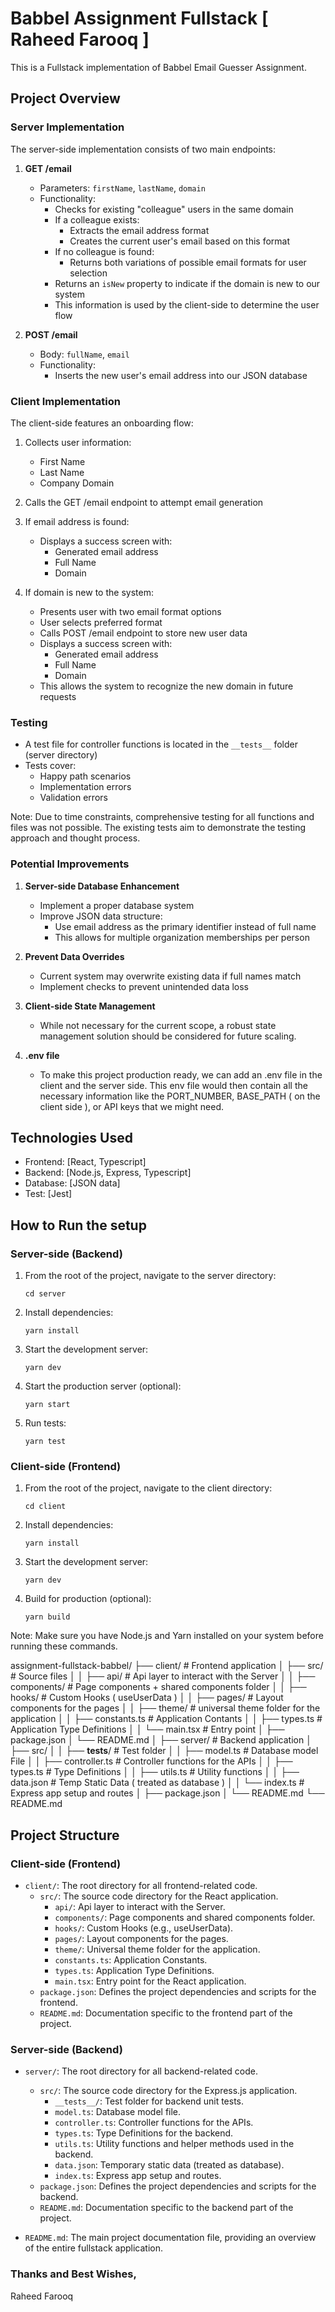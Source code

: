 # Babbel Assignment Fullstack [ Raheed Farooq ]
This is a Fullstack implementation of Babbel Email Guesser Assignment.

## Project Overview

### Server Implementation

The server-side implementation consists of two main endpoints:

1. **GET /email**
   - Parameters: `firstName`, `lastName`, `domain`
   - Functionality:
     - Checks for existing "colleague" users in the same domain
     - If a colleague exists:
       - Extracts the email address format
       - Creates the current user's email based on this format
     - If no colleague is found:
       - Returns both variations of possible email formats for user selection
     - Returns an `isNew` property to indicate if the domain is new to our system
     - This information is used by the client-side to determine the user flow

2. **POST /email**
   - Body: `fullName`, `email`
   - Functionality:
     - Inserts the new user's email address into our JSON database

### Client Implementation

The client-side features an onboarding flow:

1. Collects user information:
   - First Name
   - Last Name
   - Company Domain

2. Calls the GET /email endpoint to attempt email generation

3. If email address is found:
   - Displays a success screen with:
     - Generated email address
     - Full Name
     - Domain

4. If domain is new to the system:
   - Presents user with two email format options
   - User selects preferred format
   - Calls POST /email endpoint to store new user data
   - Displays a success screen with:
     - Generated email address
     - Full Name
     - Domain
   - This allows the system to recognize the new domain in future requests

### Testing

- A test file for controller functions is located in the `__tests__` folder (server directory)
- Tests cover:
  - Happy path scenarios
  - Implementation errors
  - Validation errors

Note: Due to time constraints, comprehensive testing for all functions and files was not possible. The existing tests aim to demonstrate the testing approach and thought process.

### Potential Improvements

1. **Server-side Database Enhancement**
   - Implement a proper database system
   - Improve JSON data structure:
     - Use email address as the primary identifier instead of full name
     - This allows for multiple organization memberships per person

2. **Prevent Data Overrides**
   - Current system may overwrite existing data if full names match
   - Implement checks to prevent unintended data loss

3. **Client-side State Management**
   - While not necessary for the current scope, a robust state management solution should be considered for future scaling.

4. **.env file**
   - To make this project production ready, we can add an .env file in the client and the server side. This env file would then contain all the necessary information like the PORT_NUMBER, BASE_PATH ( on the client side ), or API keys that we might need. 


## Technologies Used

- Frontend: [React, Typescript]
- Backend: [Node.js, Express, Typescript]
- Database: [JSON data]
- Test: [Jest]

## How to Run the setup

### Server-side (Backend)

1. From the root of the project, navigate to the server directory:
   ```
   cd server
   ```

2. Install dependencies:
   ```
   yarn install
   ```

3. Start the development server:
   ```
   yarn dev
   ```

4. Start the production server (optional):
   ```
   yarn start
   ```

5. Run tests:
   ```
   yarn test
   ```

### Client-side (Frontend)

1. From the root of the project, navigate to the client directory:
   ```
   cd client
   ```

2. Install dependencies:
   ```
   yarn install
   ```

3. Start the development server:
   ```
   yarn dev
   ```

4. Build for production (optional):
   ```
   yarn build
   ```

Note: Make sure you have Node.js and Yarn installed on your system before running these commands.


assignment-fullstack-babbel/
├── client/                 # Frontend application
│   ├── src/                # Source files
│   │   ├── api/            # Api layer to interact with the Server
│   │   ├── components/     # Page components + shared components folder
│   │   ├── hooks/          # Custom Hooks ( useUserData )
│   │   ├── pages/          # Layout components for the pages
│   │   ├── theme/          # universal theme folder for the application
│   │   ├── constants.ts    # Application Contants
│   │   ├── types.ts        # Application Type Definitions
│   │   └── main.tsx        # Entry point
│   ├── package.json
│   └── README.md
│
├── server/                 # Backend application
│   ├── src/
│   │   ├── __tests__/      # Test folder
│   │   ├── model.ts        # Database model File
│   │   ├── controller.ts   # Controller functions for the APIs
│   │   ├── types.ts        # Type Definitions
│   │   ├── utils.ts        # Utility functions
│   │   ├── data.json       # Temp Static Data ( treated as database )
│   │   └── index.ts        # Express app setup and routes
│   ├── package.json
│   └── README.md
└── README.md 

## Project Structure
### Client-side (Frontend)

- `client/`: The root directory for all frontend-related code.
  - `src/`: The source code directory for the React application.
    - `api/`: Api layer to interact with the Server.
    - `components/`: Page components and shared components folder.
    - `hooks/`: Custom Hooks (e.g., useUserData).
    - `pages/`: Layout components for the pages.
    - `theme/`: Universal theme folder for the application.
    - `constants.ts`: Application Constants.
    - `types.ts`: Application Type Definitions.
    - `main.tsx`: Entry point for the React application.
  - `package.json`: Defines the project dependencies and scripts for the frontend.
  - `README.md`: Documentation specific to the frontend part of the project.

### Server-side (Backend)

- `server/`: The root directory for all backend-related code.
  - `src/`: The source code directory for the Express.js application.
    - `__tests__/`: Test folder for backend unit tests.
    - `model.ts`: Database model file.
    - `controller.ts`: Controller functions for the APIs.
    - `types.ts`: Type Definitions for the backend.
    - `utils.ts`: Utility functions and helper methods used in the backend.
    - `data.json`: Temporary static data (treated as database).
    - `index.ts`: Express app setup and routes.
  - `package.json`: Defines the project dependencies and scripts for the backend.
  - `README.md`: Documentation specific to the backend part of the project.

- `README.md`: The main project documentation file, providing an overview of the entire fullstack application.



### Thanks and Best Wishes,
 Raheed Farooq

